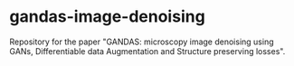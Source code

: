 # gandas-image-denoising
Repository for the paper "GANDAS: microscopy image denoising using GANs, Differentiable data Augmentation and Structure preserving losses".
